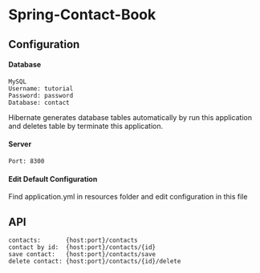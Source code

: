 # Spring-Contact-Book

## Configuration

#### Database

    MySQL
    Username: tutorial
    Password: password
    Database: contact
    
Hibernate generates database tables automatically by run this application and deletes table by terminate this application.
    
#### Server

    Port: 8300
    
#### Edit Default Configuration

Find application.yml in resources folder and edit configuration in this file

## API

    contacts:       {host:port}/contacts
    contact by id:  {host:port}/contacts/{id}
    save contact:   {host:port}/contacts/save
    delete contact: {host:port}/contacts/{id}/delete
    